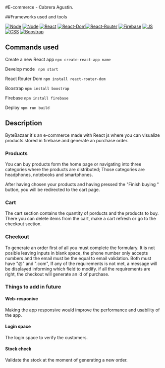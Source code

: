 #E-commerce - Cabrera Agustin.

##Frameworks used and tools

[![Node](https://img.shields.io/badge/node-%2014.17.0-success)](https://reactjs.org/blog/2020/10/20/react-v17.html) [![Node](https://img.shields.io/badge/npm-%206.14.13-success)](https://reactjs.org/blog/2020/10/20/react-v17.html) [![React](https://img.shields.io/badge/react-%2017.0.2-success)](https://reactjs.org/blog/2020/10/20/react-v17.html) [![React-Dom](https://img.shields.io/badge/react--dom-%5E17.0.2-success)](https://reactjs.org/docs/react-dom.html)[![React-Router](https://img.shields.io/badge/react--router--dom-%5E6.0.2-success)](https://www.w3schools.com/react/react_router.asp) [![Firebase](https://img.shields.io/badge/firebase-%5E8.9.1-success)](https://firebase.google.com/)
[![JS](https://img.shields.io/badge/JavaScript-ES2015-success)](https://developer.mozilla.org/en-US/docs/Web/JavaScript) [![CSS](https://img.shields.io/badge/CSS-success)](https://developer.mozilla.org/en-US/docs/Web/CSS) [![Boostrap](https://img.shields.io/badge/Boostrap-success)](https://getbootstrap.com/) 

## Commands used

Create a new React app
`npx create-react-app name`

Develop mode
` npm start`

React Router Dom
`npm install react-router-dom`

Boostrap
`npm install boostrap`

Firebase
`npm install firebase`

Deploy
`npm run build`

## Description

ByteBazaar it's an e-commerce made with React js where you can visualize products  stored in firebase and generate an purchase order.

### Products 
You can buy products form the home page or navigating into three categories where the products are distributed; Those categories are headphones, notebooks and smartphones.

After having chosen your products and having pressed the "Finish buying " button, you will be redirected to the cart page.

### Cart
The cart section contains the quantity of porducts and the products to buy. There you can delete items from the cart, make a cart refresh or go to the checkout section.

### Checkout
To generate an order first of all you must complete the formulary. It is not posible leaving inputs in blank space, the phone number only accepts numbers and the email must be the equal to email validation. Both must have "@" and ".com", If any of the requirements is not met, a message will be displayed informing which field to modify. if all the requirements are right, the checkout will generate an id of purchase.

### Things to add in future
#### Web-responive
 Making the app responsive would improve the performance and usability of the app.
#### Login space
The login space to verify the customers.
#### Stock check
Validate the stock at the moment of generating a new order.






